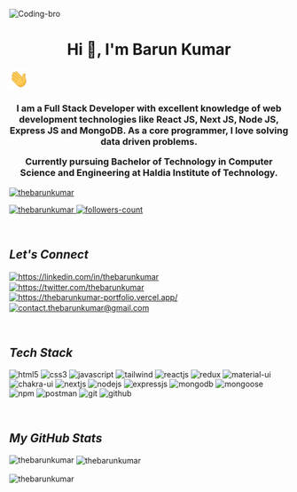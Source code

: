 <!----------------------------------- Heading Section ------------------------------------>
![Coding-bro](https://github.com/thebarunkumar/thebarunkumar/assets/77458180/32483bd5-debf-4603-aa4e-159169eba905)
<h1 align="center">
    <h1 align="center">Hi 👋, I'm Barun Kumar</h1>
    <img src="https://raw.githubusercontent.com/ABSphreak/ABSphreak/master/gifs/Hi.gif" width="35">
	
<!----------------------------------- About Section ------------------------------------>

<h3 align="center">
    <p>I am a Full Stack Developer with excellent knowledge of web development technologies like React JS, Next JS, Node JS, Express JS and MongoDB.
As a core programmer, I love solving data driven problems.</p>
    <p>Currently pursuing Bachelor of Technology in Computer Science and Engineering at Haldia Institute of Technology.</p>
</h3>

<p align="left"> <a href="https://github.com/ryo-ma/github-profile-trophy"><img src="https://github-profile-trophy.vercel.app/?username=thebarunkumar" alt="thebarunkumar" /></a> </p>



<!----------------------------------- Profile View Section ------------------------------------>

<p align="left">
    <a href="https://github.com/thebarunkumar">
        <img src="https://komarev.com/ghpvc/?username=thebarunkumar&label=Profile%20views&color=0e75b6&style=flat" alt="thebarunkumar" />
    </a>
    <a href="https://github.com/thebarunkumar?tab=followers">
        <img src="https://img.shields.io/github/followers/thebarunkumar?label=Followers&style=social" alt="followers-count">
    </a>
</p>
<br>


<!----------------------------------- Social Media Links Section ------------------------------------>

<h2><i>Let's Connect</i></h2>

<p align="left">
    <a href="https://linkedin.com/in/thebarunkumar">
        <img align="center" src="https://img.shields.io/badge/LinkedIn-0077B5?style=for-the-badge&logo=linkedin&logoColor=white" alt="https://linkedin.com/in/thebarunkumar" />
    </a>
    <a href="https://twitter.com/thebarunkumar">
        <img align="center" src="https://img.shields.io/badge/Twitter-1DA1F2?style=for-the-badge&logo=twitter&logoColor=white" alt="https://twitter.com/thebarunkumar" />
    </a>
    <a href="thebarunkumar-portfolio.vercel.app/">
        <img align="center" src="https://img.shields.io/badge/Portfolio-18A303?style=for-the-badge&logo=ionic&logoColor=white" alt="https://thebarunkumar-portfolio.vercel.app/" />
    </a>
    <a title="contact.thebarunkumar@gmail.com" href="mailto:contact.thebarunkumar@gmail.com">
        <img align="center" src="https://img.shields.io/badge/Gmail-D14836?style=for-the-badge&logo=gmail&logoColor=white" alt="contact.thebarunkumar@gmail.com" />
    </a>
</p>
<br>


<!----------------------------------- Tech Stack Section ------------------------------------>

<h2><i>Tech Stack</i></h2>

<p>
    <img src="https://img.shields.io/badge/HTML5-E34F26?style=for-the-badge&logo=html5&logoColor=white" alt="html5" />
    <img src="https://img.shields.io/badge/CSS3-1572B6?style=for-the-badge&logo=css3&logoColor=white" alt="css3" />
    <img src="https://img.shields.io/badge/JavaScript-323330?style=for-the-badge&logo=javascript&logoColor=F7DF1E" alt="javascript" />
    <img src="https://img.shields.io/badge/Tailwind_CSS-38B2AC?style=for-the-badge&logo=tailwind-css&logoColor=white" alt="tailwind" />
    <img src="https://img.shields.io/badge/React.js-20232A?style=for-the-badge&logo=react&logoColor=61DAFB" alt="reactjs" />
    <img src="https://img.shields.io/badge/Redux-593D88?style=for-the-badge&logo=redux&logoColor=white" alt="redux" />
    <img src="https://img.shields.io/badge/Material%20UI-007FFF?style=for-the-badge&logo=mui&logoColor=white" alt="material-ui" />
    <img src="https://img.shields.io/badge/Chakra%20UI-3bc7bd?style=for-the-badge&logo=chakraui&logoColor=white" alt="chakra-ui" />
    <img src="https://img.shields.io/badge/Next.js-000000?style=for-the-badge&logo=Next.js&logoColor=white" alt="nextjs" />
    <img src="https://img.shields.io/badge/Node.js-339933?style=for-the-badge&logo=nodedotjs&logoColor=white" alt="nodejs" />
    <img src="https://img.shields.io/badge/Express.js-000000?style=for-the-badge&logo=express&logoColor=white" alt="expressjs" />
    <img src="https://img.shields.io/badge/MongoDB-4EA94B?style=for-the-badge&logo=mongodb&logoColor=white" alt="mongodb" />
    <img src="https://img.shields.io/badge/mongoose-%23800?style=for-the-badge&logo=mongoose&logoColor=white" alt="mongoose"/>
    <img src="https://img.shields.io/badge/npm-CB3837?style=for-the-badge&logo=npm&logoColor=white" alt="npm" />
    <img src="https://img.shields.io/badge/Postman-FF6C37?style=for-the-badge&logo=Postman&logoColor=white" alt="postman" />
    <img src="https://img.shields.io/badge/Git-f44d27?style=for-the-badge&logo=git&logoColor=white" alt="git" />
    <img src="https://img.shields.io/badge/GitHub-100000?style=for-the-badge&logo=github&logoColor=white" alt="github" />
</p>
<br>

<!----------------------------------- GitHub Stats Section ------------------------------------>

<h2><i>My GitHub Stats</i></h2>


<p><img align="left" src="https://github-readme-stats.vercel.app/api/top-langs?username=thebarunkumar&show_icons=true&locale=en&layout=compact" alt="thebarunkumar" /></p>

<p>&nbsp;<img align="center" src="https://github-readme-stats.vercel.app/api?username=thebarunkumar&show_icons=true&locale=en" alt="thebarunkumar" /></p>

<p><img align="center" src="https://github-readme-streak-stats.herokuapp.com/?user=thebarunkumar&" alt="thebarunkumar" /></p>

<br>
